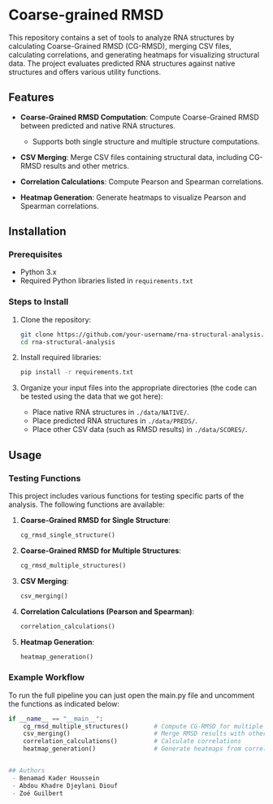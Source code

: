 # Coarse-grained RMSD

This repository contains a set of tools to analyze RNA structures by calculating Coarse-Grained RMSD (CG-RMSD), merging CSV files, calculating correlations, and generating heatmaps for visualizing structural data. The project evaluates predicted RNA structures against native structures and offers various utility functions.

## Features

- **Coarse-Grained RMSD Computation**: Compute Coarse-Grained RMSD between predicted and native RNA structures.
  - Supports both single structure and multiple structure computations.
  
- **CSV Merging**: Merge CSV files containing structural data, including CG-RMSD results and other metrics.

- **Correlation Calculations**: Compute Pearson and Spearman correlations.

- **Heatmap Generation**: Generate heatmaps to visualize Pearson and Spearman correlations.


## Installation

### Prerequisites

- Python 3.x
- Required Python libraries listed in `requirements.txt`

### Steps to Install

1. Clone the repository:

    ```bash
    git clone https://github.com/your-username/rna-structural-analysis.git
    cd rna-structural-analysis
    ```

2. Install required libraries:

    ```bash
    pip install -r requirements.txt
    ```

3. Organize your input files into the appropriate directories (the code can be tested using the data that we got here):
   - Place native RNA structures in `./data/NATIVE/`.
   - Place predicted RNA structures in `./data/PREDS/`.
   - Place other CSV data (such as RMSD results) in `./data/SCORES/`.

## Usage

### Testing Functions

This project includes various functions for testing specific parts of the analysis. The following functions are available:

1. **Coarse-Grained RMSD for Single Structure**:

    ```python
    cg_rmsd_single_structure()
    ```

2. **Coarse-Grained RMSD for Multiple Structures**:

    ```python
    cg_rmsd_multiple_structures()
    ```

3. **CSV Merging**:

    ```python
    csv_merging()
    ```

4. **Correlation Calculations (Pearson and Spearman)**:

    ```python
    correlation_calculations()
    ```

5. **Heatmap Generation**:

    ```python
    heatmap_generation()
    ```

### Example Workflow

To run the full pipeline you can just open the main.py file and uncomment the functions as indicated below:

```python
if __name__ == "__main__":
    cg_rmsd_multiple_structures()       # Compute CG-RMSD for multiple structures
    csv_merging()                       # Merge RMSD results with other data
    correlation_calculations()          # Calculate correlations
    heatmap_generation()                # Generate heatmaps from correlation data


## Authors
 - Benamad Kader Houssein
 - Abdou Khadre Djeylani Diouf
 - Zoé Guilbert
